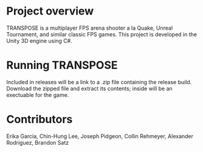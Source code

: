 # Project overview

TRANSPOSE is a multiplayer FPS arena shooter a la Quake, Unreal Tournament, and similar classic FPS games. This project is developed in the Unity 3D engine using C#.

# Running TRANSPOSE

Included in releases will be a link to a .zip file containing the release build. Download the zipped file and extract its contents; inside
will be an exectuable for the game.


# Contributors

Erika Garcia, Chin-Hung Lee, Joseph Pidgeon, Collin Rehmeyer, Alexander Rodriguez, Brandon Satz
